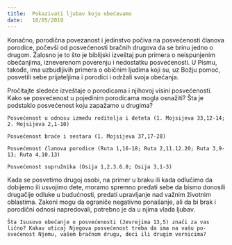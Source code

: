 ```yaml
---
title:  Pokazivati ljubav koju obećavamo
date:   16/05/2019
---
```


Konačno, porodična povezanost i jedinstvo počiva na posvećenosti članova porodice, počevši od posvećenosti bračnih drugova da se brinu jedno o drugom. Žalosno je to što je biblijski izveštaj pun primera o neispunjenim obećanjima, izneverenom poverenju i nedo­statku posvećenosti. U Pismu, takođe, ima uzbudljivih primera o običnim ljudima koji su, uz Božju pomoć, posvetili sebe prijateljima i porodici i održali svoja obećanja.

Pročitajte sledeće izveštaje o porodicama i njihovoj visini po­svećenosti. Kako se posvećenost u pojedinim porodicama mogla osnažiti? Šta je podstaklo posvećenost koju zapažamo u drugima?

`Posvećenost u odnosu između roditelja i deteta (1. Mojsijeva 33,12-14; 2. Mojsijeva 2,1-10)`

`Posvećenost braće i sestara (1. Mojsijeva 37,17-28)`

`Posvećenost članova porodice (Ruta 1,16-18; Ruta 2,11.12.20; Ruta 3,9-13; Ruta 4,10.13)`

`Posvećenost supružnika (Osija 1,2.3.6.8; Osija 3,1-3)`

Kada se posvetimo drugoj osobi, na primer u braku ili kada odlučimo da dobijemo ili usvojimo dete, moramo spremno predati sebe da bismo donosili drugačije odluke u budućnosti, predati upravljanje nad važnim životnim oblastima. Zakoni mogu da ograniče negativno ponašanje, ali da bi brak i porodični odnosi napredovali, potrebno je da u njima vlada ljubav.

`Šta Isusovo obećanje o posvećenosti (Jevrejima 13,5) znači za vas lično? Kakav uticaj Njegova posvećenost treba da ima na vašu po­svećenost Njemu, vašem bračnom drugu, deci ili drugim vernicima? `
